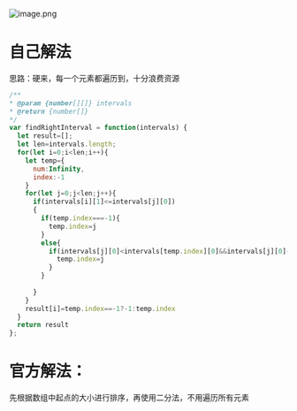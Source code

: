 ![image.png](https://cdn.nlark.com/yuque/0/2022/png/2976158/1653142159599-3686d538-18a7-4524-aa5a-16748bf56517.png#clientId=u9cd0997e-5065-4&crop=0&crop=0&crop=1&crop=1&from=paste&height=575&id=u3856de50&margin=%5Bobject%20Object%5D&name=image.png&originHeight=719&originWidth=935&originalType=binary&ratio=1&rotation=0&showTitle=false&size=41407&status=done&style=none&taskId=u0a7ce3ff-21e5-454f-bb88-ff451d63683&title=&width=748)

# 自己解法
思路：硬来，每一个元素都遍历到，十分浪费资源
```javascript
/**
* @param {number[][]} intervals
* @return {number[]}
*/
var findRightInterval = function(intervals) {
  let result=[];
  let len=intervals.length;
  for(let i=0;i<len;i++){
    let temp={
      num:Infinity,
      index:-1
    }
    for(let j=0;j<len;j++){
      if(intervals[i][1]<=intervals[j][0])
      {
        if(temp.index===-1){
          temp.index=j
        }
        else{
          if(intervals[j][0]<intervals[temp.index][0]&&intervals[j][0]-intervals[i][1]>=0){
            temp.index=j
          }
        }
        
      }
    }
    result[i]=temp.index==-1?-1:temp.index
  }
  return result
};
```
# 官方解法：
先根据数组中起点的大小进行排序，再使用二分法，不用遍历所有元素
